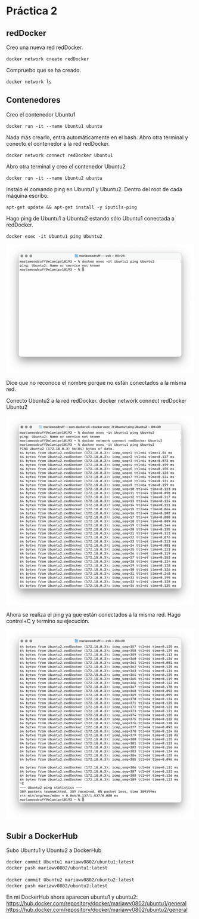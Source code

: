 # Práctica 2

## redDocker

Creo una nueva red redDocker.
```console
docker network create redDocker
```

Compruebo que se ha creado.
```console
docker network ls
```

## Contenedores

Creo el contenedor Ubuntu1
```console
docker run -it --name Ubuntu1 ubuntu
```

Nada más crearlo, entra automáticamente en el bash. Abro otra terminal y conecto el contenedor a la red redDocker.
```console
docker network connect redDocker Ubuntu1
```

Abro otra terminal y creo el contenedor Ubuntu2
```console
docker run -it --name Ubuntu2 ubuntu
```

Instalo el comando ping en Ubuntu1 y Ubuntu2. Dentro del root de cada máquina escribo:
```console
apt-get update && apt-get install -y iputils-ping
```

Hago ping de Ubuntu1 a Ubuntu2 estando sólo Ubuntu1 conectada a redDocker.
```console
docker exec -it Ubuntu1 ping Ubuntu2
```

![w:640](img/ping_failed.png)

Dice que no reconoce el nombre porque no están conectados a la misma red.

Conecto Ubuntu2 a la red redDocker.
docker network connect redDocker Ubuntu2

![w:640](img/ping_start.png)

Ahora se realiza el ping ya que están conectados a la misma red. Hago control+C y termino su ejecución.

![w:640](img/ping_end.png)

## Subir a DockerHub

Subo Ubuntu1 y Ubuntu2 a DockerHub

```console
docker commit Ubuntu1 mariawv0802/ubuntu1:latest
docker push mariawv0802/ubuntu1:latest

docker commit Ubuntu2 mariawv0802/ubuntu2:latest
docker push mariawv0802/ubuntu2:latest
```

En mi DockerHub ahora aparecen ubuntu1 y ubuntu2:
https://hub.docker.com/repository/docker/mariawv0802/ubuntu1/general
https://hub.docker.com/repository/docker/mariawv0802/ubuntu2/general

